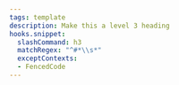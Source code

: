 ```yaml
---
tags: template
description: Make this a level 3 heading
hooks.snippet:
  slashCommand: h3
  matchRegex: "^#*\\s*"
  exceptContexts:
  - FencedCode
---
```

### 